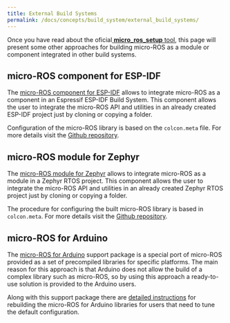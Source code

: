 ```yaml
---
title: External Build Systems
permalink: /docs/concepts/build_system/external_build_systems/
---
```


Once you have read about the oficial[ **micro_ros_setup** tool](/docs/concepts/build_system/), this page will present some other approaches for building micro-ROS as a module or component integrated in other build systems.

## micro-ROS component for ESP-IDF

The [micro-ROS component for ESP-IDF](https://github.com/micro-ROS/micro_ros_espidf_component) allows to integrate micro-ROS as a component in an Espressif ESP-IDF Build System. This component allows the user to integrate the micro-ROS API and utilities in an already created ESP-IDF project just by cloning or copying a folder. 

Configuration of the micro-ROS library is based on the `colcon.meta` file. For more details visit the [Github repository](https://github.com/micro-ROS/micro_ros_espidf_component).

## micro-ROS module for Zephyr

The [micro-ROS module for Zephyr](https://github.com/micro-ROS/micro_ros_zephyr_module) allows to integrate micro-ROS as a module in a Zephyr RTOS project. This component allows the user to integrate the micro-ROS API and utilities in an already created Zephyr RTOS project just by cloning or copying a folder.

The procedure for configuring the built micro-ROS library is based in `colcon.meta`. For more details visit the [Github repository](https://github.com/micro-ROS/micro_ros_espidf_component).

## micro-ROS for Arduino

The [micro-ROS for Arduino](https://github.com/micro-ROS/micro_ros_arduino) support package is a special port of micro-ROS provided as a set of precompiled libraries for specific platforms. The main reason for this approach is that Arduino does not allow the build of a complex library such as micro-ROS, so by using this approach a ready-to-use solution is provided to the Arduino users.

Along with this support package there are [detailed instructions](https://github.com/micro-ROS/micro_ros_arduino#how-to-build-the-precompiled-library) for rebuilding the micro-ROS for Arduino libraries for users that need to tune the default configuration.
